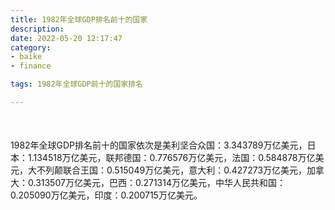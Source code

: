 ```yaml
---
title: 1982年全球GDP排名前十的国家
description:
date: 2022-05-20 12:17:47
category:
- baike
- finance

tags: 1982年全球GDP前十的国家排名

---
```


<script src="/assets/js/charts/chart.js"></script>

<div style="width: 100%; margin: 10% auto; ">
    <canvas id="myChart"></canvas>
</div>

<div>
<p class="paragraph">1982年全球GDP排名前十的国家依次是美利坚合众国：3.343789万亿美元，日本：1.134518万亿美元，联邦德国：0.776576万亿美元，法国：0.584878万亿美元，大不列颠联合王国：0.515049万亿美元，意大利：0.427273万亿美元，加拿大：0.313507万亿美元，巴西：0.271314万亿美元，中华人民共和国：0.205090万亿美元，印度：0.200715万亿美元。</p>
</div>

<script>
    const labels = ["美利坚合众国", "日本", "联邦德国", "法国", "大不列颠联合王国", "意大利", "加拿大", "巴西", "中华人民共和国", "印度"];

    const dataGdp = {
        labels: labels,
        datasets: [{
            label: '$（万亿美元）  •  即刻编程  •  cn.hongkezhang.com',
            backgroundColor: 'rgb(205 96 144)',
            borderColor: 'rgb(0 0 128)',
            data: [3.343789, 1.134518, 0.776576, 0.584878, 0.515049, 0.427273, 0.313507, 0.271314, 0.205090, 0.200715],
            barPercentage: 0.3
        }]
    };

    const config = {
        type: 'bar',
        data: dataGdp,
        options: {
            series: [
                {
                    barWidth: '20%'
                }
            ],
            graphic: [{
                type: 'group',
                bounding: 'raw',
                rotation: Math.PI / 4,//正方形旋转的角度
                right: 70,
                bottom: 15,
                z: 100,
                children: [
                    {
                        type: 'rect',
                        left: 'center',//描述怎么根据父元素进行定位
                        top: 'center',//描述怎么根据父元素进行定位
                        z: 100,
                        shape: {
                            width: 140,
                            height: 30
                        },
                        style: {
                            // fill: 'rgba(0,0,0,0.3)'
                        }
                    },
                    {
                        type: 'text',
                        left: 'center',
                        top: 'center',
                        z: 100,
                        style: {
                            fill: '#000000',
                            text: 'domain.com',
                            font: 'bolder 14px Microsoft YaHei'
                        }
                    }
                ]
            }]
        }
    };

    const myChart = new Chart(
        document.getElementById('myChart'),
        config
    );
</script>
